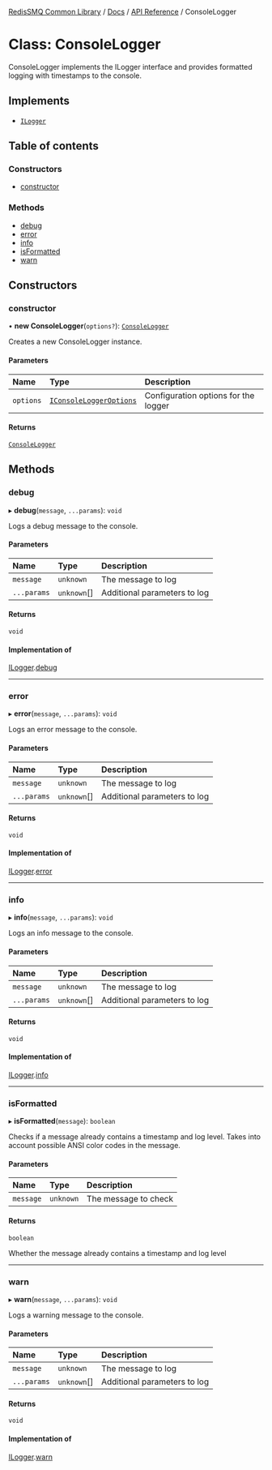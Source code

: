 [RedisSMQ Common Library](../../../README.md) / [Docs](../../README.md) / [API Reference](../README.md) / ConsoleLogger

# Class: ConsoleLogger

ConsoleLogger implements the ILogger interface and provides
formatted logging with timestamps to the console.

## Implements

- [`ILogger`](../interfaces/ILogger.md)

## Table of contents

### Constructors

- [constructor](ConsoleLogger.md#constructor)

### Methods

- [debug](ConsoleLogger.md#debug)
- [error](ConsoleLogger.md#error)
- [info](ConsoleLogger.md#info)
- [isFormatted](ConsoleLogger.md#isformatted)
- [warn](ConsoleLogger.md#warn)

## Constructors

### constructor

• **new ConsoleLogger**(`options?`): [`ConsoleLogger`](ConsoleLogger.md)

Creates a new ConsoleLogger instance.

#### Parameters

| Name | Type | Description |
| :------ | :------ | :------ |
| `options` | [`IConsoleLoggerOptions`](../interfaces/IConsoleLoggerOptions.md) | Configuration options for the logger |

#### Returns

[`ConsoleLogger`](ConsoleLogger.md)

## Methods

### debug

▸ **debug**(`message`, `...params`): `void`

Logs a debug message to the console.

#### Parameters

| Name | Type | Description |
| :------ | :------ | :------ |
| `message` | `unknown` | The message to log |
| `...params` | `unknown`[] | Additional parameters to log |

#### Returns

`void`

#### Implementation of

[ILogger](../interfaces/ILogger.md).[debug](../interfaces/ILogger.md#debug)

___

### error

▸ **error**(`message`, `...params`): `void`

Logs an error message to the console.

#### Parameters

| Name | Type | Description |
| :------ | :------ | :------ |
| `message` | `unknown` | The message to log |
| `...params` | `unknown`[] | Additional parameters to log |

#### Returns

`void`

#### Implementation of

[ILogger](../interfaces/ILogger.md).[error](../interfaces/ILogger.md#error)

___

### info

▸ **info**(`message`, `...params`): `void`

Logs an info message to the console.

#### Parameters

| Name | Type | Description |
| :------ | :------ | :------ |
| `message` | `unknown` | The message to log |
| `...params` | `unknown`[] | Additional parameters to log |

#### Returns

`void`

#### Implementation of

[ILogger](../interfaces/ILogger.md).[info](../interfaces/ILogger.md#info)

___

### isFormatted

▸ **isFormatted**(`message`): `boolean`

Checks if a message already contains a timestamp and log level.
Takes into account possible ANSI color codes in the message.

#### Parameters

| Name | Type | Description |
| :------ | :------ | :------ |
| `message` | `unknown` | The message to check |

#### Returns

`boolean`

Whether the message already contains a timestamp and log level

___

### warn

▸ **warn**(`message`, `...params`): `void`

Logs a warning message to the console.

#### Parameters

| Name | Type | Description |
| :------ | :------ | :------ |
| `message` | `unknown` | The message to log |
| `...params` | `unknown`[] | Additional parameters to log |

#### Returns

`void`

#### Implementation of

[ILogger](../interfaces/ILogger.md).[warn](../interfaces/ILogger.md#warn)
